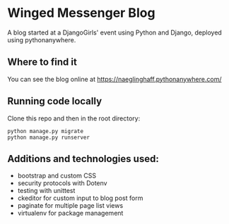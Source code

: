 # Winged Messenger Blog

A blog started at a DjangoGirls' event using Python and Django, deployed using pythonanywhere.

## Where to find it ##

You can see the blog online at https://naeglinghaff.pythonanywhere.com/

## Running code locally

Clone this repo and then in the root directory:

```
python manage.py migrate
python manage.py runserver
```

## Additions and technologies used:

* bootstrap and custom CSS
* security protocols with Dotenv
* testing with unittest
* ckeditor for custom input to blog post form
* paginate for multiple page list views
* virtualenv for package management
